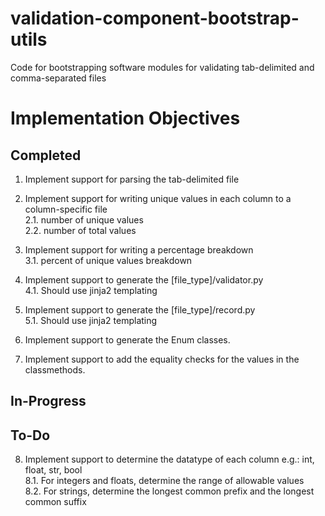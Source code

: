 # validation-component-bootstrap-utils
Code for bootstrapping software modules for validating tab-delimited and comma-separated files

# Implementation Objectives

## Completed

1. Implement support for parsing the tab-delimited file

2. Implement support for writing unique values in each column to a column-specific file<br>
2.1. number of unique values<br>
2.2. number of total values<br>

3. Implement support for writing a percentage breakdown<br>
3.1. percent of unique values breakdown<br>

4. Implement support to generate the [file_type]/validator.py<br>
4.1. Should use jinja2 templating<br>

5. Implement support to generate the [file_type]/record.py<br>
5.1. Should use jinja2 templating<br>

6. Implement support to generate the Enum classes.<br>

7. Implement support to add the equality checks for the values in the classmethods.<br>

## In-Progress

## To-Do

8. Implement support to determine the datatype of each column e.g.: int, float, str, bool<br>
8.1. For integers and floats, determine the range of allowable values<br>
8.2. For strings, determine the longest common prefix and the longest common suffix<br>
